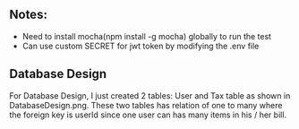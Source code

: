 ## Notes: ##
* Need to install mocha(npm install -g mocha) globally to run the test
* Can use custom SECRET for jwt token by modifying the .env file

## Database Design ##
For Database Design, I just created 2 tables: User and Tax table as shown in DatabaseDesign.png. These two tables has relation of one to many  where the foreign key is userId since one user can has many items in his / her bill.

